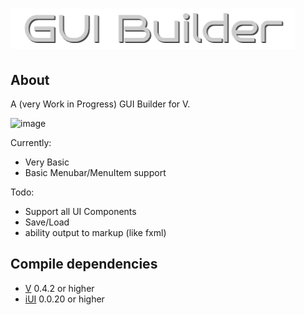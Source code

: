 # ![Gui Builder](https://github.com/pisaiah/gui-builder/blob/master/logo.png?raw=true)

## About

A (very Work in Progress) GUI Builder for V.

![image](https://github.com/pisaiah/gui-builder/assets/16439221/8e598ada-f440-4be4-83a4-8e9aa536cb34)

Currently:
- Very Basic
- Basic Menubar/MenuItem support

Todo:
- Support all UI Components
- Save/Load
- ability output to markup (like fxml) 

## Compile dependencies
- [V](https://vlang.io) 0.4.2 or higher
- [iUI](https://github.com/pisaiah/ui) 0.0.20 or higher
